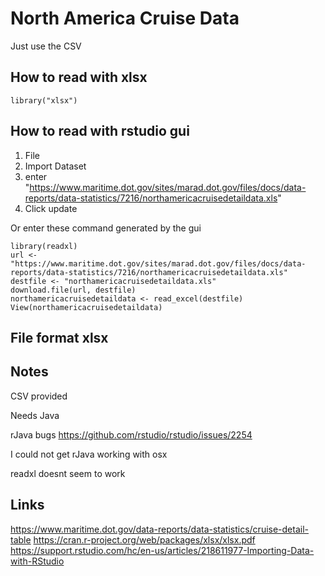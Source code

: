 # North America Cruise Data

Just use the CSV

## How to read with xlsx
```
library("xlsx")
```

## How to read with rstudio gui

1. File
2. Import Dataset
3. enter "https://www.maritime.dot.gov/sites/marad.dot.gov/files/docs/data-reports/data-statistics/7216/northamericacruisedetaildata.xls" 
4. Click update


Or enter these command generated by the gui
```
library(readxl)
url <- "https://www.maritime.dot.gov/sites/marad.dot.gov/files/docs/data-reports/data-statistics/7216/northamericacruisedetaildata.xls"
destfile <- "northamericacruisedetaildata.xls"
download.file(url, destfile)
northamericacruisedetaildata <- read_excel(destfile)
View(northamericacruisedetaildata)
```

## File format xlsx


## Notes 

CSV provided

Needs Java

rJava bugs
https://github.com/rstudio/rstudio/issues/2254

I could not get rJava working with osx

readxl doesnt seem to work

## Links

https://www.maritime.dot.gov/data-reports/data-statistics/cruise-detail-table
https://cran.r-project.org/web/packages/xlsx/xlsx.pdf
https://support.rstudio.com/hc/en-us/articles/218611977-Importing-Data-with-RStudio

